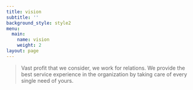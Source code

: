 ```yaml
---
title: vision
subtitle: ''
background_style: style2
menu:
  main:
    name: vision
    weight: 2
layout: page
---
```

>    Vast profit that we consider, we work for relations. We provide the best service experience in the organization by taking care of every single need of yours.
